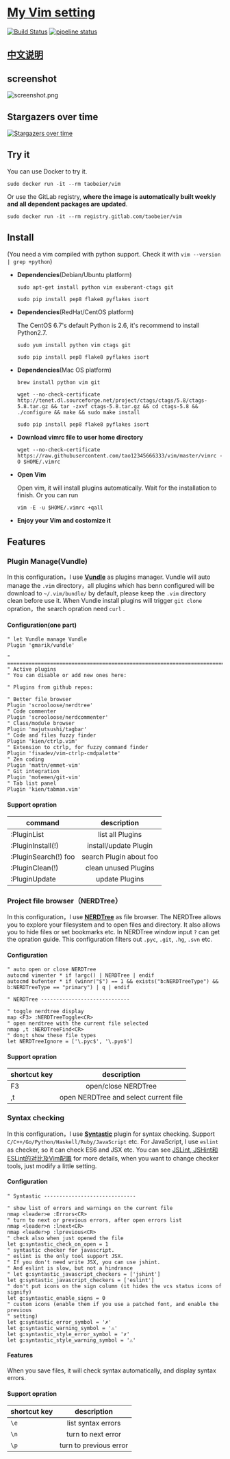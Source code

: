 # [My Vim setting](http://tao12345666333.github.com/vim)
[![Build Status](https://travis-ci.org/tao12345666333/vim.png)](https://travis-ci.org/tao12345666333/vim)
[![pipeline status](https://gitlab.com/taobeier/vim/badges/master/pipeline.svg)](https://gitlab.com/taobeier/vim/commits/master)

## [中文说明](README-zh.md)

## screenshot

![screenshot.png](screenshot.png)

## Stargazers over time

[![Stargazers over time](https://starcharts.herokuapp.com/tao12345666333/vim.svg)](https://starcharts.herokuapp.com/tao12345666333/vim)

## Try it

You can use Docker to try it.

```
sudo docker run -it --rm taobeier/vim 
```

Or use the GitLab registry, **where the image is automatically built weekly and all dependent packages are updated**.

```
sudo docker run -it --rm registry.gitlab.com/taobeier/vim
```

## Install
(You need a vim compiled with python support. Check it with `vim --version | grep +python`)

* **Dependencies**(Debian/Ubuntu platform)

    `sudo apt-get install python vim exuberant-ctags git`

    `sudo pip install pep8 flake8 pyflakes isort`

* **Dependencies**(RedHat/CentOS platform)

    The CentOS 6.7's default Python is 2.6, it's recommend to install Python2.7.

    `sudo yum install python vim ctags git`

    `sudo pip install pep8 flake8 pyflakes isort`

* **Dependencies**(Mac OS platform)

    `brew install python vim git`

    `wget --no-check-certificate http://tenet.dl.sourceforge.net/project/ctags/ctags/5.8/ctags-5.8.tar.gz && tar -zxvf ctags-5.8.tar.gz && cd ctags-5.8 && ./configure && make && sudo make install`

    `sudo pip install pep8 flake8 pyflakes isort`

* **Download vimrc file to user home directory**

    `wget --no-check-certificate https://raw.githubusercontent.com/tao12345666333/vim/master/vimrc -O $HOME/.vimrc`

* **Open Vim**

    Open vim, it will install plugins automatically. Wait for the installation to finish.
    Or you can run

    `vim -E -u $HOME/.vimrc +qall`

* **Enjoy your Vim and costomize it**

## Features

### Plugin Manage(Vundle)

In this configuration，I use [**Vundle**](https://github.com/VundleVim/Vundle.vim) as plugins manager. Vundle will auto manage the `.vim` directory，all plugins which has benn configured will be download to `~/.vim/bundle/` by default, please keep the `.vim` directory clean before use it. When Vundle install plugins will trigger `git clone` opration，the search opration need `curl` .

#### Configuration(one part)

```vim
" let Vundle manage Vundle
Plugin 'gmarik/vundle'

" ============================================================================
" Active plugins
" You can disable or add new ones here:

" Plugins from github repos:

" Better file browser
Plugin 'scrooloose/nerdtree'
" Code commenter
Plugin 'scrooloose/nerdcommenter'
" Class/module browser
Plugin 'majutsushi/tagbar'
" Code and files fuzzy finder
Plugin 'kien/ctrlp.vim'
" Extension to ctrlp, for fuzzy command finder
Plugin 'fisadev/vim-ctrlp-cmdpalette'
" Zen coding
Plugin 'mattn/emmet-vim'
" Git integration
Plugin 'motemen/git-vim'
" Tab list panel
Plugin 'kien/tabman.vim'

```

#### Support opration

|   command             |    description        |
|-----------------------|:---------------------:|
|  :PluginList          |   list all Plugins    |
|  :PluginInstall(!)    | install/update Plugin |
|  :PluginSearch(!) foo |search Plugin about foo|
|  :PluginClean(!)      |  clean unused Plugins |
|  :PluginUpdate        |      update Plugins   |


### Project file browser（NERDTree）

In this configuration，I use [**NERDTree**](https://github.com/scrooloose/nerdtree) as file browser. The NERDTree allows you to explore your filesystem and to open files and directory. It also allows you to hide files or set bookmarks etc. In NERDTree window input `?` can get the opration guide. This configuration filters out `.pyc`, `.git`, `.hg`, `.svn` etc.

#### Configuration

```vim
" auto open or close NERDTree
autocmd vimenter * if !argc() | NERDTree | endif
autocmd bufenter * if (winnr("$") == 1 && exists("b:NERDTreeType") && b:NERDTreeType == "primary") | q | endif

" NERDTree -----------------------------

" toggle nerdtree display
map <F3> :NERDTreeToggle<CR>
" open nerdtree with the current file selected
nmap ,t :NERDTreeFind<CR>
" don;t show these file types
let NERDTreeIgnore = ['\.pyc$', '\.pyo$']
```

#### Support opration

|  shortcut key         |    description             |
|-----------------------|:--------------------------:|
|      F3               | open/close NERDTree        |
|      ,t               |open NERDTree and select current file|


### Syntax checking

In this configuration，I use [**Syntastic**](https://github.com/scrooloose/syntastic) plugin for syntax checking. Support `C/C++/Go/Python/Haskell/Ruby/JavaScript` etc. For JavaScript, I use `eslint` as checker, so it can check ES6 and JSX etc. You can see [JSLint, JSHint和ESLint的对比及Vim配置](http://moelove.info/2015/11/28/JSLint-JSHint-ESLint%E5%AF%B9%E6%AF%94%E5%92%8CVim%E9%85%8D%E7%BD%AE/) for more details, when you want to change checker tools, just modify a little setting.

#### Configuration

```vim
" Syntastic ------------------------------

" show list of errors and warnings on the current file
nmap <leader>e :Errors<CR>
" turn to next or previous errors, after open errors list
nmap <leader>n :lnext<CR>
nmap <leader>p :lprevious<CR>
" check also when just opened the file
let g:syntastic_check_on_open = 1
" syntastic checker for javascript.
" eslint is the only tool support JSX.
" If you don't need write JSX, you can use jshint.
" And eslint is slow, but not a hindrance
" let g:syntastic_javascript_checkers = ['jshint']
let g:syntastic_javascript_checkers = ['eslint']
" don't put icons on the sign column (it hides the vcs status icons of signify)
let g:syntastic_enable_signs = 0
" custom icons (enable them if you use a patched font, and enable the previous 
" setting)
let g:syntastic_error_symbol = '✗'
let g:syntastic_warning_symbol = '⚠'
let g:syntastic_style_error_symbol = '✗'
let g:syntastic_style_warning_symbol = '⚠'
```

#### Features

When you save files, it will check syntax automatically, and display syntax errors.

#### Support opration

|   shortcut key        |    description             |
|-----------------------|:--------------------------:|
|       `\e`            |     list syntax errors     |
|       `\n`            |     turn to next error     |
|       `\p`            |     turn to previous error |
